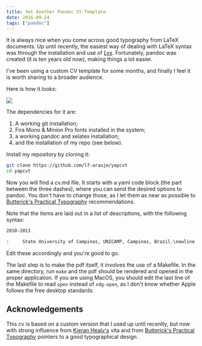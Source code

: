 ```yaml
---
title: Yet Another Pandoc CV Template
date: 2016-09-24
tags: ["pandoc"]
---
```


It is always nice when you come across good typography from LaTeX documents. Up until recently, the easiest way of dealing with LaTeX syntax was through the installation and use of [Lyx](https://www.lyx.org/). Fortunately, pandoc was created (it is ten years old now), making things a lot easier.


I've been using a custom CV template for some months, and finally I feel it is worth sharing to a broader audience. 

Here is how it looks:

![]( https://imgur.com/b7Jh8Mq )

The dependencies for it are:

1. A working git installation;
2. Fira Mono & Minion Pro fonts installed in the system;
3. a working pandoc and xelatex installation;
4. and the installation of my repo (see below).


Install my repository by cloning it:

```bash
git clone https://github.com/lf-araujo/yapcvt
cd yapcvt
```

Now you will find a cv.md file. It starts with a yaml code block (the part between the three dashes), where you can send the desired options to pandoc. You don't have to change those, as I let them as near as possible to [Butterick's Practical Typography](http://practicaltypography.com/) recommendations.

Note that the items are laid out in a list of descriptions, with the following syntax:

```markdown
2010-2013

:     State University of Campinas, UNICAMP, Campinas, Brazil.\newline Master's in Medical Sciences. Title: Causes and Causal Models in Psychiatry, Year of degree: 2013. Supervisor: Prof. X
```

Edit these accordingly and you're good to go.

The last step is to make the pdf itself, it involves the use of a Makefile. In the same directory, run ```make``` and the pdf should be rendered and opened in the proper application. If you are using MacOS, you should edit the last line of the Makefile to read ```open``` instead of ```xdg-open```, as I don't know whether Apple follows the free desktop standards.

## Acknowledgements

This cv is based on a custom version that I used up until recently, but now with strong influence from [Kieran Healy's](https://kieranhealy.org/vita.pdf) vita and from [Butterick's Practical Typography](http://practicaltypography.com/) pointers to a good typographical design.

